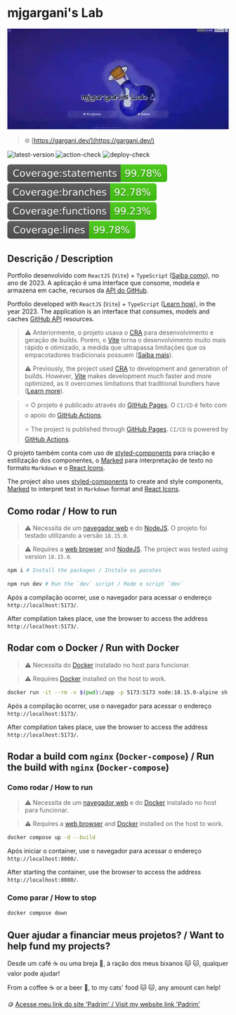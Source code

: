 # mjgargani's Lab

![thumbnail](./thumbnail.webp)

> 🌐 [https://gargani.dev/](https://gargani.dev/)

![latest-version](https://img.shields.io/github/package-json/v/mjgargani/mjgargani) ![action-check](https://github.com/mjgargani/mjgargani/actions/workflows/node-ci.yml/badge.svg) ![deploy-check](https://github.com/mjgargani/mjgargani/actions/workflows/static.yml/badge.svg)

![coverage-statements](badges/badge-statements.svg) ![coverage-branches](badges/badge-branches.svg) ![coverage-functions](badges/badge-functions.svg) ![coverage-lines](badges/badge-lines.svg)

## Descrição / Description

Portfolio desenvolvido com `ReactJS` (`Vite`) + `TypeScript` ([Saiba como](https://pt.vitejs.dev/guide/)), no ano de 2023. A aplicação é uma interface que consome, modela e armazena em cache, recursos da [API do GitHub](https://docs.github.com/pt/rest/guides/getting-started-with-the-rest-api?apiVersion=2022-11-28).

Portfolio developed with `ReactJS` (`Vite`) + `TypeScript` ([Learn how](https://vitejs.dev/guide/)), in the year 2023. The application is an interface that consumes, models and caches [GitHub API](https://docs.github.com/en/rest/guides/getting-started-with-the-rest-api?apiVersion=2022-11-28) resources.

> ⚠️ Anteriormente, o projeto usava o [CRA](https://create--react--app-dev.translate.goog/docs/adding-typescript/?_x_tr_sl=en&_x_tr_tl=pt&_x_tr_hl=pt-BR&_x_tr_pto=wapp) para desenvolvimento e geração de builds. Porém, o [Vite](https://pt.vitejs.dev/) torna o desenvolvimento muito mais rápido e otimizado, a medida que ultrapassa limitações que os empacotadores tradicionais possuem ([Saiba mais](https://pt.vitejs.dev/guide/why.html)).
>
> ⚠️ Previously, the project used [CRA](https://create-react-app.dev/docs/adding-typescript/) to development and generation of builds. However, [Vite](https://vitejs.dev/) makes development much faster and more optimized, as it overcomes limitations that traditional bundlers have ([Learn more](https://vitejs.dev/guide/why.html)).

> ⭐ O projeto é publicado através do [GitHub Pages](https://docs.github.com/pt/pages/getting-started-with-github-pages/about-github-pages). O `CI/CD` é feito com o apoio do [GitHub Actions](https://docs.github.com/pt/actions/learn-github-actions/understanding-github-actions).
>
> ⭐ The project is published through [GitHub Pages](https://docs.github.com/en/pages/getting-started-with-github-pages/about-github-pages). `CI/CD` is powered by [GitHub Actions](https://docs.github.com/en/actions/learn-github-actions/understanding-github-actions).

O projeto também conta com uso de [styled-components](https://styled-components.com/) para criação e estilização dos componentes, o [Marked](https://marked.js.org/) para interpretação de texto no formato `Markdown` e o [React Icons](https://react-icons.github.io/react-icons/).

The project also uses [styled-components](https://styled-components.com/) to create and style components, [Marked](https://marked.js.org/) to interpret text in `Markdown` format and [React Icons](https://react-icons.github.io/react-icons/).

## Como rodar / How to run

> ⚠️ Necessita de um [navegador web](https://www.mozilla.org/pt-BR/firefox/download/thanks/) e do [NodeJS](https://nodejs.org/pt-br/). O projeto foi testado utilizando a versão `18.15.0`.

> ⚠️ Requires a [web browser](https://www.mozilla.org/pt-BR/firefox/download/thanks/) and [NodeJS](https://nodejs.org/en/). The project was tested using version `18.15.0`.

```bash
npm i # Install the packages / Instale os pacotes
```

```bash
npm run dev # Run the `dev` script / Rode o script `dev`
```

Após a compilação ocorrer, use o navegador para acessar o endereço `http://localhost:5173/`.

After compilation takes place, use the browser to access the address `http://localhost:5173/`.

## Rodar com o Docker / Run with Docker

> ⚠️ Necessita do [Docker](https://docs.docker.com/engine/install/) instalado no host para funcionar.

> ⚠️ Requires [Docker](https://docs.docker.com/engine/install/) installed on the host to work.

```bash
docker run -it --rm -v $(pwd):/app -p 5173:5173 node:18.15.0-alpine sh -c "npm --prefix=/app i && npm --prefix=/app run dev -- --host"
```

Após a compilação ocorrer, use o navegador para acessar o endereço `http://localhost:5173/`.

After compilation takes place, use the browser to access the address `http://localhost:5173/`.

## Rodar a build com `nginx` (`Docker-compose`) / Run the build with `nginx` (`Docker-compose`)

### Como rodar / How to run

> ⚠️ Necessita de um [navegador web](https://www.mozilla.org/pt-BR/firefox/download/thanks/) e do [Docker](https://docs.docker.com/engine/install/) instalado no host para funcionar.

> ⚠️ Requires a [web browser](https://www.mozilla.org/pt-BR/firefox/download/thanks/) and [Docker](https://docs.docker.com/engine/install/) installed on the host to work.

```bash
docker compose up -d --build
```

Após iniciar o container, use o navegador para acessar o endereço `http://localhost:8080/`.

After starting the container, use the browser to access the address `http://localhost:8080/`.

### Como parar / How to stop

```bash
docker compose down
```

## Quer ajudar a financiar meus projetos? / Want to help fund my projects?

Desde um café ☕ ou uma breja 🍺, à ração dos meus bixanos 🐱 🐱, qualquer valor pode ajudar!

From a coffee ☕ or a beer 🍺, to my cats' food 🐱 🐱, any amount can help!

🪙 [Acesse meu link do site 'Padrim' / Visit my website link 'Padrim'](https://www.padrim.com.br/mjgargani)
